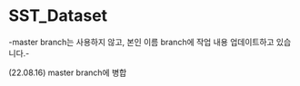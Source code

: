 # SST_Dataset
 
-master branch는 사용하지 않고, 본인 이름 branch에 작업 내용 업데이트하고 있습니다.-

(22.08.16) master branch에 병합
